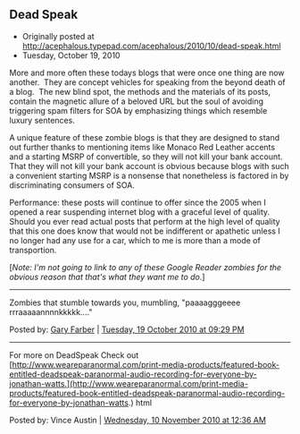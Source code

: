 ## Dead Speak

 * Originally posted at http://acephalous.typepad.com/acephalous/2010/10/dead-speak.html
 * Tuesday, October 19, 2010

More and more often these todays blogs that were once one thing are now another.  They are concept vehicles for speaking from the beyond death of a blog.  The new blind spot, the methods and the materials of its posts, contain the magnetic allure of a beloved URL but the soul of avoiding triggering spam filters for SOA by emphasizing things which resemble luxury sentences.

A unique feature of these zombie blogs is that they are designed to stand out further thanks to mentioning items like Monaco Red Leather accents and a starting MSRP of convertible, so they will not kill your bank account.  That they will not kill your bank account is obvious because blogs with such a convenient starting MSRP is a nonsense that nonetheless is factored in by discriminating consumers of SOA.

Performance: these posts will continue to offer since the 2005 when I opened a rear suspending internet blog with a graceful level of quality.  Should you ever read actual posts that perform at the high level of quality that this one does know that would not be indifferent or apathetic unless I no longer had any use for a car, which to me is more than a mode of transportion.

[_Note: I'm not going to link to any of these Google Reader zombies for the obvious reason that that's what they want me to do_.]

* * *

Zombies that stumble towards you, mumbling, "paaaagggeeee rrraaaaannnnkkkkk...."

Posted by: [Gary Farber](http://amygdalagf.blogspot.com) | [Tuesday, 19 October 2010 at 09:29 PM](http://acephalous.typepad.com/acephalous/2010/10/dead-speak.html?cid=6a00d8341c2df453ef0133f5338289970b#comment-6a00d8341c2df453ef0133f5338289970b)

* * *

For more on DeadSpeak Check out [http://www.weareparanormal.com/print-media-products/featured-book-entitled-deadspeak-paranormal-audio-recording-for-everyone-by-jonathan-watts.](http://www.weareparanormal.com/print-media-products/featured-book-entitled-deadspeak-paranormal-audio-recording-for-everyone-by-jonathan-watts.) html

Posted by: Vince Austin | [Wednesday, 10 November 2010 at 12:36 AM](http://acephalous.typepad.com/acephalous/2010/10/dead-speak.html?cid=6a00d8341c2df453ef013488d9b89e970c#comment-6a00d8341c2df453ef013488d9b89e970c)

